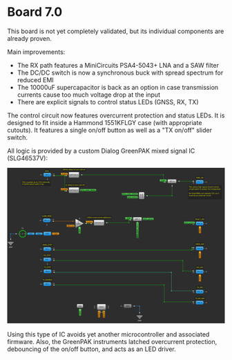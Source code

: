 # Board 7.0

This board is not yet completely validated, but its individual components are already proven.

Main improvements:

- The RX path features a MiniCircuits PSA4-5043+ LNA and a SAW filter
- The DC/DC switch is now a synchronous buck with spread spectrum for reduced EMI
- The 10000uF supercapacitor is back as an option in case transmission currents cause too much voltage drop at the input
- There are explicit signals to control status LEDs (GNSS, RX, TX)

The control circuit now features overcurrent protection and status LEDs. It is designed to fit inside a Hammond 1551KFLGY case (with appropriate cutouts). It features a single on/off button as well as a "TX on/off" slider switch.

All logic is provided by a custom Dialog GreenPAK mixed signal IC (SLG46537V):

![Image](ais-control-greenpak-design.png?raw=True "Exterior View")

Using this type of IC avoids yet another microcontroller and associated firmware. Also, the GreenPAK instruments latched overcurrent protection, debouncing of the on/off button, and acts as an LED driver.


